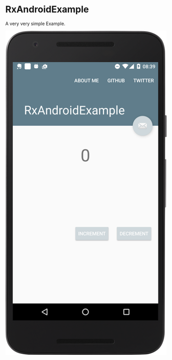 # RxAndroidExample

A very very simple Example.


![solarized symmetry](https://github.com/pictoora/RxAndroidExample/blob/master/screenshots/screen1.png)
